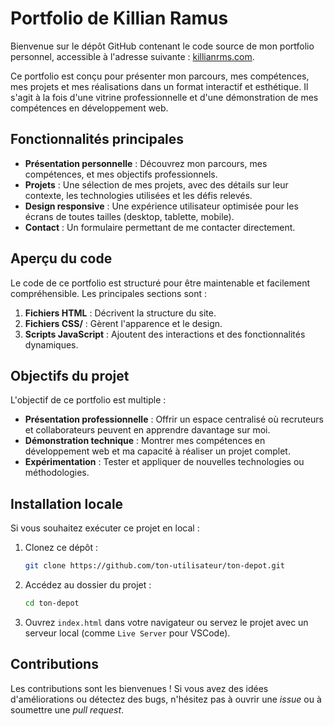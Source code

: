 # Portfolio de Killian Ramus

Bienvenue sur le dépôt GitHub contenant le code source de mon portfolio personnel, accessible à l'adresse suivante : [killianrms.com](https://killianrms.com/).

Ce portfolio est conçu pour présenter mon parcours, mes compétences, mes projets et mes réalisations dans un format interactif et esthétique. Il s'agit à la fois d'une vitrine professionnelle et d'une démonstration de mes compétences en développement web.

## Fonctionnalités principales

- **Présentation personnelle** : Découvrez mon parcours, mes compétences, et mes objectifs professionnels.
- **Projets** : Une sélection de mes projets, avec des détails sur leur contexte, les technologies utilisées et les défis relevés.
- **Design responsive** : Une expérience utilisateur optimisée pour les écrans de toutes tailles (desktop, tablette, mobile).
- **Contact** : Un formulaire permettant de me contacter directement.

## Aperçu du code

Le code de ce portfolio est structuré pour être maintenable et facilement compréhensible. Les principales sections sont :

1. **Fichiers HTML** : Décrivent la structure du site.
2. **Fichiers CSS/** : Gèrent l'apparence et le design.
3. **Scripts JavaScript** : Ajoutent des interactions et des fonctionnalités dynamiques.

## Objectifs du projet

L'objectif de ce portfolio est multiple :

- **Présentation professionnelle** : Offrir un espace centralisé où recruteurs et collaborateurs peuvent en apprendre davantage sur moi.
- **Démonstration technique** : Montrer mes compétences en développement web et ma capacité à réaliser un projet complet.
- **Expérimentation** : Tester et appliquer de nouvelles technologies ou méthodologies.

## Installation locale

Si vous souhaitez exécuter ce projet en local :

1. Clonez ce dépôt :
   ```bash
   git clone https://github.com/ton-utilisateur/ton-depot.git
   ```
2. Accédez au dossier du projet :
   ```bash
   cd ton-depot
   ```
3. Ouvrez `index.html` dans votre navigateur ou servez le projet avec un serveur local (comme `Live Server` pour VSCode).

## Contributions

Les contributions sont les bienvenues ! Si vous avez des idées d'améliorations ou détectez des bugs, n'hésitez pas à ouvrir une *issue* ou à soumettre une *pull request*.

